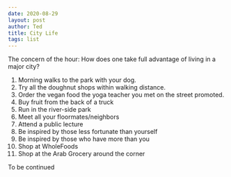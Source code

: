 ```yaml
---
date: 2020-08-29
layout: post
author: Ted
title: City Life
tags: list
---
```

The concern of the hour: How does one take full advantage of living in a major city?

1. Morning walks to the park with your dog.
1. Try all the doughnut shops within walking distance.
1. Order the vegan food the yoga teacher you met on the street promoted.
1. Buy fruit from the back of a truck
1. Run in the river-side park
1. Meet all your floormates/neighbors
1. Attend a public lecture
1. Be inspired by those less fortunate than yourself
1. Be inspired by those who have more than you
1. Shop at WholeFoods
1. Shop at the Arab Grocery around the corner

To be continued
